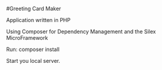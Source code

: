 #Greeting Card Maker

Application written in PHP

Using Composer for Dependency Management
and the Silex MicroFramework

Run:
    composer install

Start you local server.
